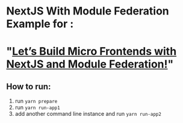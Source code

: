 # NextJS With Module Federation Example for :
# "[Let’s Build Micro Frontends with NextJS and Module Federation!](https://medium.com/the-hamato-yogi-chronichels/lets-build-micro-frontends-with-nextjs-and-module-federation-b48c2c916680)"

## How to run:
1. run `yarn prepare`
2. run `yarn run-app1`
3. add another command line instance and run `yarn run-app2`
